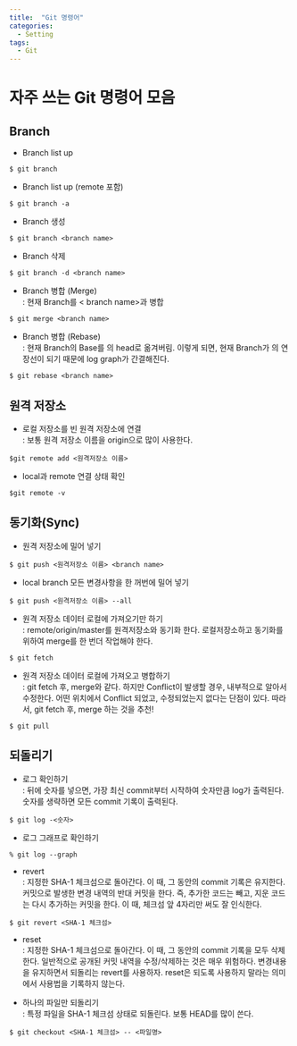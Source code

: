 ```yaml
---
title:  "Git 명령어"
categories:
  - Setting
tags:
  - Git
---
```


# 자주 쓰는 Git 명령어 모음

## Branch

- Branch list up  

```
$ git branch
```

- Branch list up (remote 포함)

```
$ git branch -a
```

- Branch 생성

```
$ git branch <branch name>
```

- Branch 삭제

```
$ git branch -d <branch name>
```

- Branch 병합 (Merge)  
: 현재 Branch를 < branch name>과 병합

```
$ git merge <branch name>
```

- Branch 병합 (Rebase)  
: 현재 Branch의 Base를 <branch name>의 head로 옮겨버림. 이렇게 되면, 현재 Branch가 <branch name>의 연장선이 되기 때문에 log graph가 간결해진다.

```
$ git rebase <branch name>
```

## 원격 저장소

- 로컬 저장소를 빈 원격 저장소에 연결  
: 보통 원격 저장소 이름을 origin으로 많이 사용한다.

```
$git remote add <원격저장소 이름>
```

- local과 remote 연결 상태 확인

```
$git remote -v
```

## 동기화(Sync)

- 원격 저장소에 밀어 넣기

```
$ git push <원격저장소 이름> <branch name>
```

- local branch 모든 변경사항을 한 꺼번에 밀어 넣기

```
$ git push <원격저장소 이름> --all
```

- 원격 저장소 데이터 로컬에 가져오기만 하기  
: remote/origin/master를 원격저장소와 동기화 한다. 로컬저장소하고 동기화를 위하여 merge를 한 번더 작업해야 한다.

```
$ git fetch
```

- 원격 저장소 데이터 로컬에 가져오고 병합하기  
: git fetch 후, merge와 같다. 하지만 Conflict이 발생할 경우, 내부적으로 알아서 수정한다. 어떤 위치에서 Conflict 되었고, 수정되었는지 없다는 단점이 있다. 따라서, git fetch 후, merge 하는 것을 추천!

```
$ git pull
```

## 되돌리기

- 로그 확인하기  
: 뒤에 숫자를 넣으면, 가장 최신 commit부터 시작하여 숫자만큼 log가 출력된다. 숫자를 생략하면 모든 commit 기록이 출력된다.

```
$ git log -<숫자>
```

- 로그 그래프로 확인하기

```
% git log --graph
```

- revert  
: 지정한 SHA-1 체크섬으로 돌아간다. 이 때, 그 동안의 commit 기록은 유지한다. 커밋으로 발생한 변경 내역의 반대 커밋을 한다. 즉, 추가한 코드는 빼고, 지운 코드는 다시 추가하는 커밋을 한다. 이 때, 체크섬 앞 4자리만 써도 잘 인식한다.

```
$ git revert <SHA-1 체크섬>
```

- reset  
: 지정한 SHA-1 체크섬으로 돌아간다. 이 때, 그 동안의 commit 기록을 모두 삭제한다. 일반적으로 공개된 커밋 내역을 수정/삭제하는 것은 매우 위험하다. 변경내용을 유지하면서 되돌리는 revert를 사용하자. reset은 되도록 사용하지 말라는 의미에서 사용법을 기록하지 않는다.

- 하나의 파일만 되돌리기  
: 특정 파일을 SHA-1 체크섬 상태로 되돌린다. 보통 HEAD를 많이 쓴다.

```
$ git checkout <SHA-1 체크섬> -- <파일명>
```
